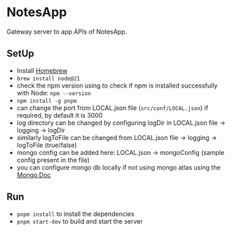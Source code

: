 # NotesApp
Gateway server to app APIs of NotesApp.

## SetUp

- Install [Homebrew](https://brew.sh)
- `brew install node@21`
- check the npm version using to check if npm is installed successfully with Node:
    `npm --version`
- `npm install -g pnpm`
- can change the port from LOCAL.json file (`src/conf/LOCAL.json`) if required, by default it is 3000
- log directory can be changed by configuring logDir in LOCAL.json file -> logging -> logDir
- similarly logToFile can be changed from LOCAL.json file -> logging -> logToFile (true/false)
- mongo config can be added here: LOCAL.json -> mongoConfig (sample config present in the file)
- you can configure mongo db locally if not using mongo atlas using the [Mongo Doc](https://www.mongodb.com/docs/manual/tutorial/install-mongodb-on-os-x/)


## Run

- `pnpm install` to install the dependencies
- `pnpm start-dev` to build and start the server
